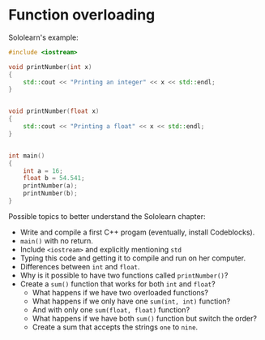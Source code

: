 # Function overloading

Sololearn's example:

```cpp
#include <iostream>

void printNumber(int x)
{
    std::cout << "Printing an integer" << x << std::endl;
}


void printNumber(float x)
{
    std::cout << "Printing a float" << x << std::endl;
}


int main()
{
    int a = 16;
    float b = 54.541;
    printNumber(a);
    printNumber(b);
}
```

Possible topics to better understand the Sololearn chapter:

- Write and compile a first C++ progam (eventually, install Codeblocks).
- `main()` with no return.
- Include `<iostream>` and explicitly mentioning `std`
- Typing this code and getting it to compile and run on her computer.
- Differences between `int` and `float`.
- Why is it possible to have two functions called `printNumber()`?
- Create a `sum()` function that works for both `int` and `float`?
  - What happens if we have two overloaded functions?
  - What happens if we only have one `sum(int, int)` function?
  - And with only one `sum(float, float)` function?
  - What happens if we have both `sum()` function but switch the order?
  - Create a sum that accepts the strings `one` to `nine`.
